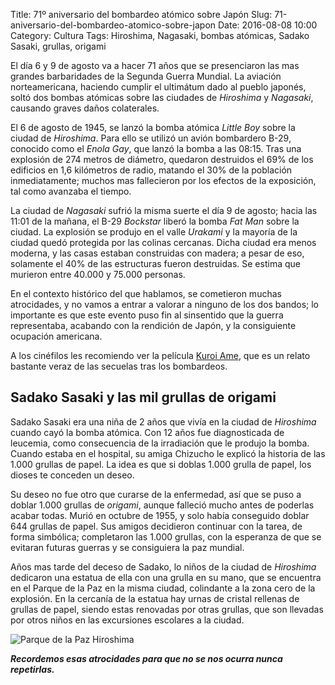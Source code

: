 Title: 71º aniversario del bombardeo atómico sobre Japón
Slug: 71-aniversario-del-bombardeo-atomico-sobre-japon
Date: 2016-08-08 10:00
Category: Cultura
Tags: Hiroshima, Nagasaki, bombas atómicas, Sadako Sasaki, grullas, origami



El día 6 y 9 de agosto va a hacer 71 años que se presenciaron las mas grandes barbaridades de la Segunda Guerra Mundial. La aviación norteamericana, haciendo cumplir el ultimátum dado al pueblo japonés, soltó dos bombas atómicas sobre las ciudades de *Hiroshima* y *Nagasaki*, causando graves daños colaterales.

El 6 de agosto de 1945, se lanzó la bomba atómica *Little Boy* sobre la ciudad de *Hiroshima*. Para ello se utilizó un avión bombardero B-29, conocido como el *Enola Gay*, que lanzó la bomba a las 08:15. Tras una explosión de 274 metros de diámetro, quedaron destruidos el 69% de los edificios en 1,6 kilómetros de radio, matando el 30% de la población inmediatamente; muchos mas fallecieron por los efectos de la exposición, tal como avanzaba el tiempo.

La ciudad de *Nagasaki* sufrió la misma suerte el día 9 de agosto; hacia las 11:01 de la mañana, el B-29 *Bockstar* liberó la bomba *Fat Man* sobre la ciudad. La explosión se produjo en el valle *Urakami* y la mayoría de la ciudad quedó protegida por las colinas cercanas. Dicha ciudad era menos moderna, y las casas estaban construidas con madera; a pesar de eso, solamente el 40% de las estructuras fueron destruidas. Se estima que murieron entre 40.000 y 75.000 personas.

En el contexto histórico del que hablamos, se cometieron muchas atrocidades, y no vamos a entrar a valorar a ninguno de los dos bandos; lo importante es que este evento puso fin al sinsentido que la guerra representaba, acabando con la rendición de Japón, y la consiguiente ocupación americana.

A los cinéfilos les recomiendo ver la película [Kuroi Ame](http://www.imdb.com/title/tt0097694/), que es un relato bastante veraz de las secuelas tras los bombardeos.

## Sadako Sasaki y las mil grullas de origami

Sadako Sasaki era una niña de 2 años que vivía en la ciudad de *Hiroshima* cuando cayó la bomba atómica. Con 12 años fue diagnosticada de leucemia, como consecuencia de la irradiación que le produjo la bomba. Cuando estaba en el hospital, su amiga Chizucho le explicó la historia de las 1.000 grullas de papel. La idea es que si doblas 1.000 grulla de papel, los dioses te conceden un deseo.

Su deseo no fue otro que curarse de la enfermedad, así que se puso a doblar 1.000 grullas de *origami*, aunque falleció mucho antes de poderlas acabar todas. Murió en octubre de 1955, y solo había conseguido doblar 644 grullas de papel. Sus amigos decidieron continuar con la tarea, de forma simbólica; completaron las 1.000 grullas, con la esperanza de que se evitaran futuras guerras y se consiguiera la paz mundial.

Años mas tarde del deceso de Sadako, lo niños de la ciudad de *Hiroshima* dedicaron una estatua de ella con una grulla en su mano, que se encuentra en el Parque de la Paz en la misma ciudad, colindante a la zona cero de la explosión. En la cercanía de la estatua hay urnas de cristal rellenas de grullas de papel, siendo estas renovadas por otras grullas, que son llevadas por otros niños en las excursiones escolares a la ciudad.

![Parque de la Paz Hiroshima]({filename}/images/parque-de-la-paz-hiroshima.jpg)

***Recordemos esas atrocidades para que no se nos ocurra nunca repetirlas.***
